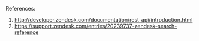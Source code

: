References:
1. http://developer.zendesk.com/documentation/rest_api/introduction.html
2. https://support.zendesk.com/entries/20239737-zendesk-search-reference
